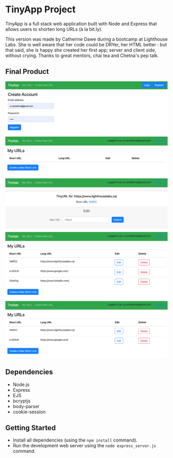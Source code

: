 # TinyApp Project

TinyApp is a full stack web application built with Node and Express that allows users to shorten long URLs (à la bit.ly).

This version was made by Catherine Dawe during a bootcamp at Lighthouse Labs. She is well aware that her code could be DRYer, her HTML better : but that said, she is happy she created her first app; server and client side, without crying. Thanks to great mentors, chai tea and Chetna's pep talk. 

## Final Product

!["Register page"](https://github.com/anna-flytis/tinyapp/blob/master/docs/register.png)
!["Login Page"](https://github.com/anna-flytis/tinyapp/blob/master/docs/log-in.png)
!["Created short Url"](https://github.com/anna-flytis/tinyapp/blob/master/docs/created-tinyUrl.png)
!["Page with all created Urls"](https://github.com/anna-flytis/tinyapp/blob/master/docs/page-myUrls.png)
!["Page after deleting Url"](https://github.com/anna-flytis/tinyapp/blob/master/docs/deleted-url.png)

## Dependencies

- Node.js
- Express
- EJS
- bcryptjs
- body-parser
- cookie-session

## Getting Started

- Install all dependencies (using the `npm install` command).
- Run the development web server using the `node express_server.js` command.
